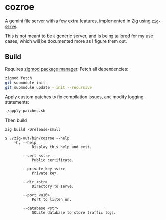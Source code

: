 # cozroe

A gemini file server with a few extra features, implemented in Zig using [`zig-serve`](https://github.com/MasterQ32/zig-serve).

This is not meant to be a generic server, and is being tailored for my use cases, which will be documented more as I figure them out.

## Build

Requires [zigmod package manager](https://github.com/nektro/zigmod). Fetch all dependencies:

```bash
zigmod fetch
git submodule init
git submodule update --init --recursive
```

Apply custom patches to fix compilation issues, and modify logging statements:

```bash
./apply-patches.sh
```

Then build

```
zig build -Drelease-small
```

```
$ ./zig-out/bin/cozroe --help
    -h, --help
            Display this help and exit.

        --cert <str>
            Public certificate.

        --private_key <str>
            Private key.

        --dir <str>
            Directory to serve.

        --port <u16>
            Port to listen on.

        --database <str>
            SQLite database to store traffic logs.
```